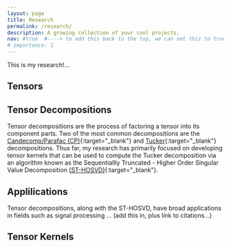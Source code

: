 ```yaml
---
layout: page
title: Research
permalink: /research/
description: A growing collection of your cool projects.
nav: #true  #----> to add this back to the top, we can set this to true...
# importance: 1
---
```


This is my research!...

Tensors
---------

<!-- Tensors are mutli-dimensional arrays that can be -->

Tensor Decompositions
----------

Tensor decompositions are the process of factoring a tensor into its component parts. Two of the most common decompositions are the [Candecomp/Parafac (CP)](https://www.alexejgossmann.com/tensor_decomposition_CP/){:target="\_blank"} and [Tucker](https://www.alexejgossmann.com/tensor_decomposition_tucker/){:target="\_blank"} decompositions. Thus far, my research has primarily focused on developing tensor kernels that can be used to compute the Tucker decomposition via an algorithm known as the Sequentiallly Truncated - Higher Order Singular Value Decomposition [(ST-HOSVD)](https://www.researchgate.net/publication/232708926_A_New_Truncation_Strategy_for_the_Higher-Order_Singular_Value_Decomposition){:target="\_blank"}. 

Applilications
-----------

Tensor decompositions, along with the ST-HOSVD, have broad applications in fields such as signal processing ... (add this in, plus link to citations...) 

Tensor Kernels
-----------

